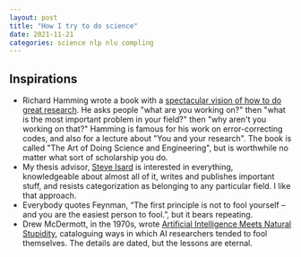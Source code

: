 ```yaml
---
layout: post
title: "How I try to do science"
date: 2021-11-21
categories: science nlp nlu compling
---
```

## Inspirations

- Richard Hamming wrote a book with a [spectacular vision of how to do great research](https://www.amazon.com/Art-Doing-Science-Engineering-Learning-ebook/dp/B088TMLQDC/ref=sr_1_1?crid=1ADYSC1PWXGM6&keywords=richard+hamming+the+art+of+doing+science+and+engineering&qid=1669044159&sprefix=richard+hamming%2Caps%2C124&sr=8-1). He asks people "what are you working on?" then "what is the most important problem in your field?" then "why aren't you working on that?" Hamming is famous for his work on error-correcting codes, and also for a lecture about "You and your research". The book is called "The Art of Doing Science and Engineering", but is worthwhile no matter what sort of scholarship you do.
- My thesis advisor, [Steve Isard](https://www.semanticscholar.org/author/S.-Isard/1901024?sort=influence) is interested in everything, knowledgeable about almost all of it, writes and publishes important stuff, and resists categorization as belonging to any particular field. I like that approach.
- Everybody quotes Feynman, “The first principle is not to fool yourself – and you are the easiest person to fool.”, but it bears repeating.
- Drew McDermott, in the 1970s, wrote [Artificial Intelligence Meets Natural Stupidity](https://www.inf.ed.ac.uk/teaching/courses/irm/mcdermott.pdf), cataloguing ways in which AI researchers tended to fool themselves. The details are dated, but the lessons are eternal.
